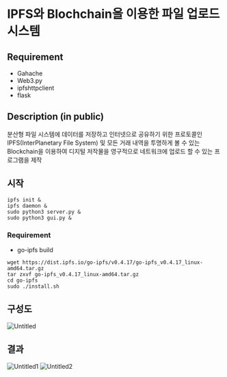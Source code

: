 # IPFS와 Blochchain을 이용한 파일 업로드 시스템
## Requirement
- Gahache
- Web3.py
- ipfshttpclient
- flask

## Description (in public)

분산형 파일 시스템에 데이터를 저장하고 인터넷으로 공유하기 위한 프로토콜인 IPFS(InterPlanetary File System) 및 모든 거래 내역을 투명하게 볼 수 있는 Blockchain을 이용하여 디지털 저작물을 영구적으로 네트워크에 업로드 할 수 있는 프로그램을 제작

## 시작
```
ipfs init &
ipfs daemon &
sudo python3 server.py &
sudo python3 gui.py &
```

### Requirement
 - go-ipfs build
```
wget https://dist.ipfs.io/go-ipfs/v0.4.17/go-ipfs_v0.4.17_linux-amd64.tar.gz
tar zxvf go-ipfs_v0.4.17_linux-amd64.tar.gz
cd go-ipfs
sudo ./install.sh
```

## 구성도
![Untitled](https://user-images.githubusercontent.com/23713051/147915276-237ae6ae-6ffc-4fb2-9187-61d9e69ee768.png)

## 결과
![Untitled1](https://user-images.githubusercontent.com/23713051/147915322-249b0b9a-69ff-454f-8c3c-9c7af6fe31e5.png)
![Untitled2](https://user-images.githubusercontent.com/23713051/147915328-624b5961-930e-4764-9395-81e8714514e9.png)

